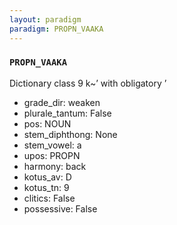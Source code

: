 ```yaml
---
layout: paradigm
paradigm: PROPN_VAAKA
---
```

### ` PROPN_VAAKA `

Dictionary class 9 k~’ with obligatory ’
* grade_dir: weaken
* plurale_tantum: False
* pos: NOUN
* stem_diphthong: None
* stem_vowel: a
* upos: PROPN
* harmony: back
* kotus_av: D
* kotus_tn: 9
* clitics: False
* possessive: False
